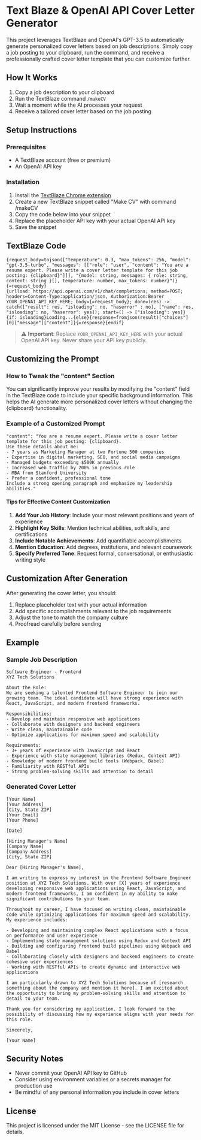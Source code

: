 # Text Blaze & OpenAI API Cover Letter Generator

This project leverages TextBlaze and OpenAI's GPT-3.5 to automatically generate personalized cover letters based on job descriptions. Simply copy a job posting to your clipboard, run the command, and receive a professionally crafted cover letter template that you can customize further.

## How It Works

1. Copy a job description to your clipboard
2. Run the TextBlaze command `/makeCV`
3. Wait a moment while the AI processes your request
4. Receive a tailored cover letter based on the job posting

## Setup Instructions

### Prerequisites

- A TextBlaze account (free or premium)
- An OpenAI API key

### Installation

1. Install the [TextBlaze Chrome extension](https://chrome.google.com/webstore/detail/text-blaze/idgadaccgipmpannjkmfddolnnhmeklj)
2. Create a new TextBlaze snippet called "Make CV" with command /makeCV
3. Copy the code below into your snippet
4. Replace the placeholder API key with your actual OpenAI API key
5. Save the snippet

## TextBlaze Code

```
{request_body=tojson(["temperature": 0.3, "max_tokens": 256, "model": "gpt-3.5-turbo", "messages": [["role": "user", "content": "You are a resume expert. Please write a cover letter template for this job posting: {clipboard}"]]], "{model: string, messages: { role: string, content: string }[], temperature: number, max_tokens: number}")}
{=request_body}
{urlload: https://api.openai.com/v1/chat/completions; method=POST; headers=Content-Type:application/json, Authorization:Bearer YOUR_OPENAI_API_KEY_HERE; body={=request_body}; done=(res) -> catch(["result": res, "isloading": no, "haserror" : no], ["name": res, "isloading": no, "haserror": yes]); start=() -> ["isloading": yes]}
{if: isloading}Loading...{else}{response=fromjson(result)["choices"][0]["message"]["content"]}{=response}{endif}
```

> ⚠️ **Important**: Replace `YOUR_OPENAI_API_KEY_HERE` with your actual OpenAI API key. Never share your API key publicly.

## Customizing the Prompt

### How to Tweak the "content" Section

You can significantly improve your results by modifying the "content" field in the TextBlaze code to include your specific background information. This helps the AI generate more personalized cover letters without changing the {clipboard} functionality.

### Example of a Customized Prompt

```
"content": "You are a resume expert. Please write a cover letter template for this job posting: {clipboard}.
Use these details about me:
- 7 years as Marketing Manager at two Fortune 500 companies
- Expertise in digital marketing, SEO, and social media campaigns
- Managed budgets exceeding $500K annually
- Increased web traffic by 200% in previous role
- MBA from Stanford University
- Prefer a confident, professional tone
Include a strong opening paragraph and emphasize my leadership abilities."
```

#### Tips for Effective Content Customization

1. **Add Your Job History**: Include your most relevant positions and years of experience
2. **Highlight Key Skills**: Mention technical abilities, soft skills, and certifications
3. **Include Notable Achievements**: Add quantifiable accomplishments
4. **Mention Education**: Add degrees, institutions, and relevant coursework
5. **Specify Preferred Tone**: Request formal, conversational, or enthusiastic writing style

## Customization After Generation

After generating the cover letter, you should:

1. Replace placeholder text with your actual information
2. Add specific accomplishments relevant to the job requirements
3. Adjust the tone to match the company culture
4. Proofread carefully before sending

## Example

### Sample Job Description

```
Software Engineer - Frontend
XYZ Tech Solutions

About the Role:
We are seeking a talented Frontend Software Engineer to join our growing team. The ideal candidate will have strong experience with React, JavaScript, and modern frontend frameworks.

Responsibilities:
- Develop and maintain responsive web applications
- Collaborate with designers and backend engineers
- Write clean, maintainable code
- Optimize applications for maximum speed and scalability

Requirements:
- 3+ years of experience with JavaScript and React
- Experience with state management libraries (Redux, Context API)
- Knowledge of modern frontend build tools (Webpack, Babel)
- Familiarity with RESTful APIs
- Strong problem-solving skills and attention to detail
```

### Generated Cover Letter

```
[Your Name]
[Your Address]
[City, State ZIP]
[Your Email]
[Your Phone]

[Date]

[Hiring Manager's Name]
[Company Name]
[Company Address]
[City, State ZIP]

Dear [Hiring Manager's Name],

I am writing to express my interest in the Frontend Software Engineer position at XYZ Tech Solutions. With over [X] years of experience developing responsive web applications using React, JavaScript, and modern frontend frameworks, I am confident in my ability to make significant contributions to your team.

Throughout my career, I have focused on writing clean, maintainable code while optimizing applications for maximum speed and scalability. My experience includes:

- Developing and maintaining complex React applications with a focus on performance and user experience
- Implementing state management solutions using Redux and Context API
- Building and configuring frontend build pipelines using Webpack and Babel
- Collaborating closely with designers and backend engineers to create cohesive user experiences
- Working with RESTful APIs to create dynamic and interactive web applications

I am particularly drawn to XYZ Tech Solutions because of [research something about the company and mention it here]. I am excited about the opportunity to bring my problem-solving skills and attention to detail to your team.

Thank you for considering my application. I look forward to the possibility of discussing how my experience aligns with your needs for this role.

Sincerely,

[Your Name]
```

## Security Notes

- Never commit your OpenAI API key to GitHub
- Consider using environment variables or a secrets manager for production use
- Be mindful of any personal information you include in cover letters

## License

This project is licensed under the MIT License - see the LICENSE file for details.

